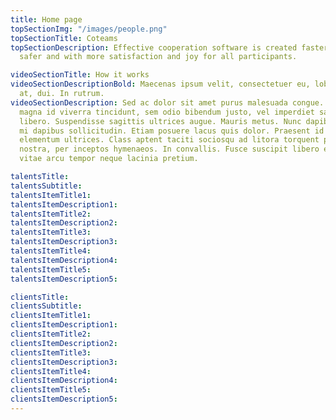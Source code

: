 ```yaml
---
title: Home page
topSectionImg: "/images/people.png"
topSectionTitle: Coteams
topSectionDescription: Effective cooperation software is created faster, cheaper,
  safer and with more satisfaction and joy for all participants.

videoSectionTitle: How it works
videoSectionDescriptionBold: Maecenas ipsum velit, consectetuer eu, lobortis ut, dictum
  at, dui. In rutrum.
videoSectionDescription: Sed ac dolor sit amet purus malesuada congue. In laoreet,
  magna id viverra tincidunt, sem odio bibendum justo, vel imperdiet sapien wisi sed
  libero. Suspendisse sagittis ultrices augue. Mauris metus. Nunc dapibus tortor vel
  mi dapibus sollicitudin. Etiam posuere lacus quis dolor. Praesent id justo in neque
  elementum ultrices. Class aptent taciti sociosqu ad litora torquent per conubia
  nostra, per inceptos hymenaeos. In convallis. Fusce suscipit libero eget elit. Praesent
  vitae arcu tempor neque lacinia pretium.

talentsTitle:
talentsSubtitle:
talentsItemTitle1:
talentsItemDescription1:
talentsItemTitle2:
talentsItemDescription2:
talentsItemTitle3:
talentsItemDescription3:
talentsItemTitle4:
talentsItemDescription4:
talentsItemTitle5:
talentsItemDescription5:

clientsTitle:
clientsSubtitle:
clientsItemTitle1:
clientsItemDescription1:
clientsItemTitle2:
clientsItemDescription2:
clientsItemTitle3:
clientsItemDescription3:
clientsItemTitle4:
clientsItemDescription4:
clientsItemTitle5:
clientsItemDescription5:
---
```

